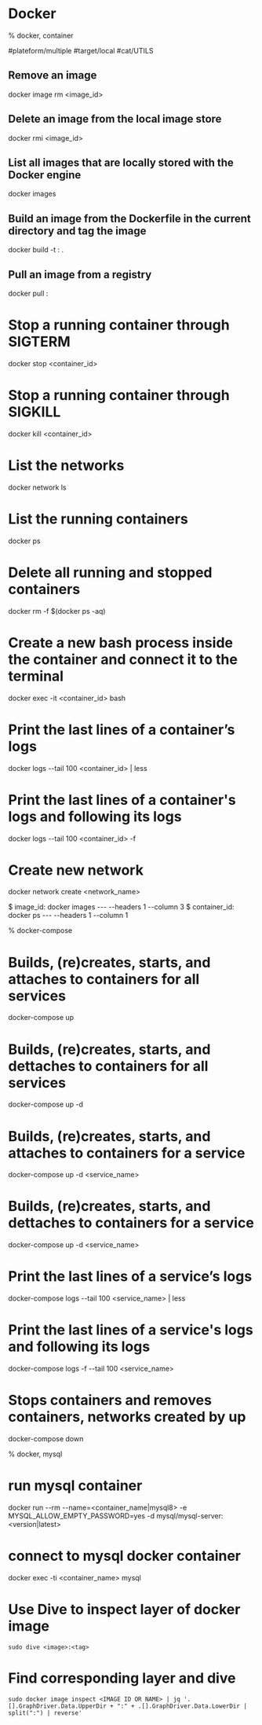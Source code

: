 # Docker

% docker, container

#plateform/multiple #target/local #cat/UTILS 

## Remove an image
docker image rm <image_id>

## Delete an image from the local image store
docker rmi <image_id>

## List all images that are locally stored with the Docker engine
docker images

## Build an image from the Dockerfile in the current directory and tag the image
docker build -t <image>:<version> .

## Pull an image from a registry
docker pull <image>:<version>

# Stop a running container through SIGTERM
docker stop <container_id>

# Stop a running container through SIGKILL
docker kill <container_id>

# List the networks
docker network ls

# List the running containers
docker ps

# Delete all running and stopped containers
docker rm -f $(docker ps -aq)

# Create a new bash process inside the container and connect it to the terminal
docker exec -it <container_id> bash

# Print the last lines of a container’s logs
docker logs --tail 100 <container_id> | less

# Print the last lines of a container's logs and following its logs
docker logs --tail 100 <container_id> -f

# Create new network
docker network create <network_name>

$ image_id: docker images --- --headers 1 --column 3
$ container_id: docker ps --- --headers 1 --column 1



% docker-compose

# Builds, (re)creates, starts, and attaches to containers for all services
docker-compose up

# Builds, (re)creates, starts, and dettaches to containers for all services
docker-compose up -d

# Builds, (re)creates, starts, and attaches to containers for a service
docker-compose up -d <service_name>

# Builds, (re)creates, starts, and dettaches to containers for a service
docker-compose up -d <service_name>

# Print the last lines of a service’s logs
docker-compose logs --tail 100 <service_name> | less

# Print the last lines of a service's logs and following its logs
docker-compose logs -f --tail 100 <service_name>

# Stops containers and removes containers, networks created by up
docker-compose down

% docker, mysql
# run mysql container
docker run --rm --name=<container_name|mysql8> -e MYSQL_ALLOW_EMPTY_PASSWORD=yes -d mysql/mysql-server:<version|latest>

# connect to mysql docker container
docker exec -ti <container_name> mysql

# Use Dive to inspect layer of docker image

```
sudo dive <image>:<tag>
```

# Find corresponding layer and dive

```
sudo docker image inspect <IMAGE ID OR NAME> | jq '.[].GraphDriver.Data.UpperDir + ":" + .[].GraphDriver.Data.LowerDir | split(":") | reverse'
```
